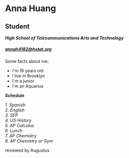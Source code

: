 # **Anna Huang**
## Student
_**High School of Telecommunications Arts and Technology**_
##### annah4182@hstat.org


Some facts about me:
* I'm 16 years old
* I live in Brooklyn
* I'm a junior
* I'm an Aquarius

**_Schedule_**

_1. Spanish_  
_2. English_  
_3. SEP_  
_4. US History_  
_5. AP Calculus_  
_6. Lunch_  
_7. AP Chemistry_  
_8. AP Chemistry or Gym_  
  
reviewed by Augustus